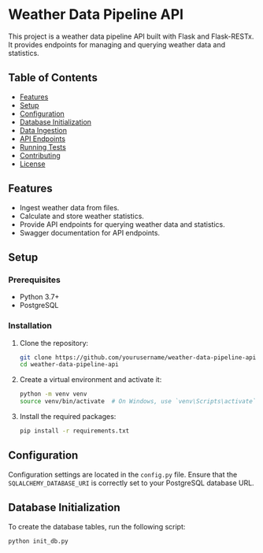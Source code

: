 # Weather Data Pipeline API

This project is a weather data pipeline API built with Flask and Flask-RESTx. It provides endpoints for managing and querying weather data and statistics.

## Table of Contents
- [Features](#features)
- [Setup](#setup)
- [Configuration](#configuration)
- [Database Initialization](#database-initialization)
- [Data Ingestion](#data-ingestion)
- [API Endpoints](#api-endpoints)
- [Running Tests](#running-tests)
- [Contributing](#contributing)
- [License](#license)

## Features
- Ingest weather data from files.
- Calculate and store weather statistics.
- Provide API endpoints for querying weather data and statistics.
- Swagger documentation for API endpoints.

## Setup

### Prerequisites
- Python 3.7+
- PostgreSQL

### Installation
1. Clone the repository:
    ```bash
    git clone https://github.com/yourusername/weather-data-pipeline-api.git
    cd weather-data-pipeline-api
    ```

2. Create a virtual environment and activate it:
    ```bash
    python -m venv venv
    source venv/bin/activate  # On Windows, use `venv\Scripts\activate`
    ```

3. Install the required packages:
    ```bash
    pip install -r requirements.txt
    ```

## Configuration
Configuration settings are located in the `config.py` file. Ensure that the `SQLALCHEMY_DATABASE_URI` is correctly set to your PostgreSQL database URL.

## Database Initialization
To create the database tables, run the following script:
```bash
python init_db.py
